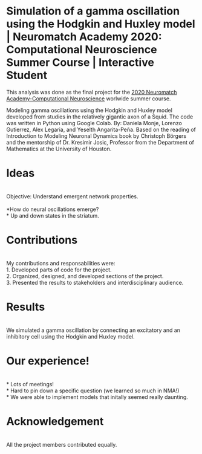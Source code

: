 # Simulation of a gamma oscillation using the Hodgkin and Huxley model | Neuromatch Academy 2020: Computational Neuroscience Summer Course |  Interactive Student

This analysis was done as the final project for the [2020 Neuromatch Academy-Computational Neuroscience](https://academy.neuromatch.io/nma2020) worlwide summer course.

Modeling gamma oscillations using the Hodgkin and Huxley model developed from studies in the relatively gigantic axon of a Squid. The code was written in Python using Google Colab. By: Daniela Monje, Lorenzo Gutierrez, Alex Legaria, and Yeselth Angarita-Peña. Based on the reading of Introduction to Modeling Neuronal Dynamics book by Christoph Börgers and the mentorship of Dr. Kresimir Josic, Professor from the Department of Mathematics at the University of Houston. 

# Ideas
<br>
Objective: Understand emergent network properties.
<br>
<br>
*How do neural oscillations emerge?
<br>
* Up and down states in the striatum.

# Contributions 
<br> 
My contributions and responsabilities were: 

<br> 
1. Developed parts of code for the project. <br>
2. Organized, designed, and developed sections of the project. <br>
3. Presented the results to stakeholders and interdisciplinary audience. <br>

  
# Results 
<br> 
We simulated a gamma oscillation by connecting an excitatory and an inhibitory cell using the Hodgkin and Huxley model.


# Our experience!
<br>
* Lots of meetings! <br>
* Hard to pin down a specific question (we learned so much in NMA!) <br>
* We were able to implement models that initally seemed really daunting.

# Acknowledgement 
<br> 
All the project members contributed equally.
